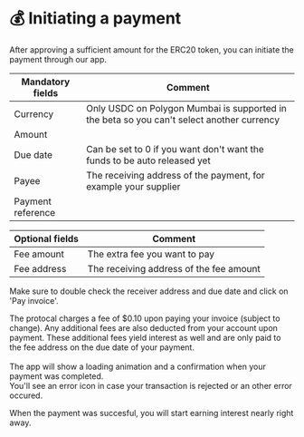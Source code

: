 # 💰 Initiating a payment

After approving a sufficient amount for the ERC20 token, you can initiate the payment through our app.

| Mandatory fields  | Comment                                                                                   |
| ----------------- | ----------------------------------------------------------------------------------------- |
| Currency          | Only USDC on Polygon Mumbai is supported in the beta so you can't select another currency |
| Amount            |                                                                                           |
| Due date          | Can be set to 0 if you want don't want the funds to be auto released yet                  |
| Payee             | The receiving address of the payment, for example your supplier                           |
| Payment reference |                                                                                           |

| Optional fields | Comment                                 |
| --------------- | --------------------------------------- |
| Fee amount      | The extra fee you want to pay           |
| Fee address     | The receiving address of the fee amount |

Make sure to double check the receiver address and due date and click on 'Pay invoice'.

The protocal charges a fee of $0.10 upon paying your invoice (subject to change). Any additional fees are also deducted from your account upon payment. These additional fees yield interest as well and are only paid to the fee address on the due date of your payment.\
\
The app will show a loading animation and a confirmation when your payment was completed.\
You'll see an error icon in case your transaction is rejected or an other error occured.

When the payment was succesful, you will start earning interest nearly right away.
